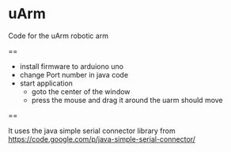 uArm
====

Code for the uArm robotic arm


== 

* install firmware to arduiono uno
* change Port number in java code
* start application
  * goto the center of the window
  * press the mouse and drag it around the uarm should move

==

It uses the java simple serial connector library from
https://code.google.com/p/java-simple-serial-connector/

